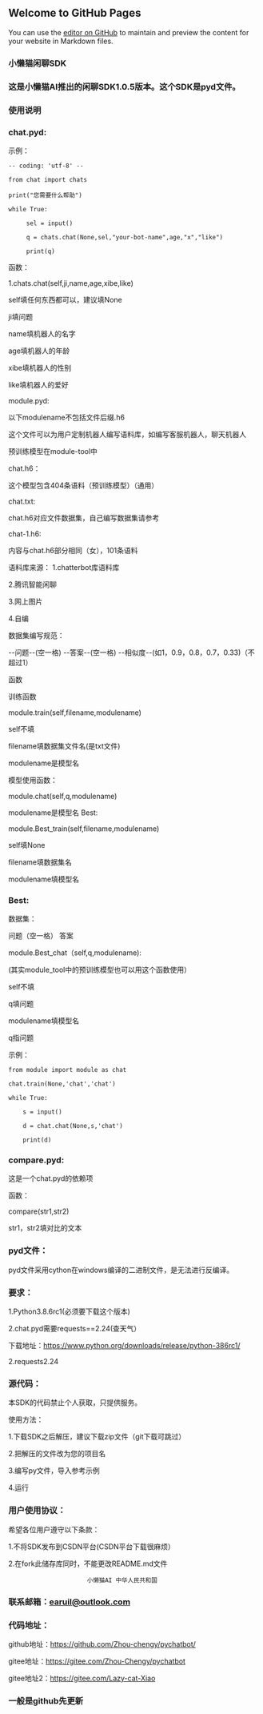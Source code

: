 ## Welcome to GitHub Pages

You can use the [editor on GitHub](https://github.com/Lazy-Cat-Xiaolanmao/Lazy-Cat-Xiaolanmao.github.io/edit/main/docs/index.md) to maintain and preview the content for your website in Markdown files.

### 小懒猫闲聊SDK

### 这是小懒猫AI推出的闲聊SDK1.0.5版本。这个SDK是pyd文件。

### 使用说明

### chat.pyd:

示例：

    -- coding: 'utf-8' --

    from chat import chats

    print("您需要什么帮助")

    while True:

         sel = input()

         q = chats.chat(None,sel,"your-bot-name",age,"x","like")

         print(q)

函数：

1.chats.chat(self,ji,name,age,xibe,like)

self填任何东西都可以，建议填None

ji填问题

name填机器人的名字

age填机器人的年龄

xibe填机器人的性别

like填机器人的爱好

module.pyd:

以下modulename不包括文件后缀.h6

这个文件可以为用户定制机器人编写语料库，如编写客服机器人，聊天机器人

预训练模型在module-tool中

chat.h6：

这个模型包含404条语料（预训练模型）（通用）

chat.txt:

chat.h6对应文件数据集，自己编写数据集请参考

chat-1.h6:

内容与chat.h6部分相同（女），101条语料

语料库来源： 1.chatterbot库语料库

2.腾讯智能闲聊

3.网上图片

4.自编

数据集编写规范：

--问题--(空一格) --答案--(空一格) --相似度--(如1，0.9，0.8，0.7，0.33)（不超过1）

函数

训练函数

module.train(self,filename,modulename)

self不填

filename填数据集文件名(是txt文件)

modulename是模型名

模型使用函数：

module.chat(self,q,modulename)

modulename是模型名 Best:

module.Best_train(self,filename,modulename)

self填None

filename填数据集名

modulename填模型名

### Best:

数据集：

问题（空一格） 答案

module.Best_chat（self,q,modulename):

(其实module_tool中的预训练模型也可以用这个函数使用）

self不填

q填问题

modulename填模型名

q指问题

示例：

    from module import module as chat

    chat.train(None,'chat','chat')

    while True:

        s = input()

        d = chat.chat(None,s,'chat')

        print(d)

### compare.pyd:

这是一个chat.pyd的依赖项

函数：

compare(str1,str2)

str1，str2填对比的文本

### pyd文件：

pyd文件采用cython在windows编译的二进制文件，是无法进行反编译。

### 要求：

1.Python3.8.6rc1(必须要下载这个版本)

2.chat.pyd需要requests==2.24(查天气）

下载地址：https://www.python.org/downloads/release/python-386rc1/

2.requests2.24

### 源代码：

本SDK的代码禁止个人获取，只提供服务。

使用方法：

1.下载SDK之后解压，建议下载zip文件（git下载可跳过）

2.把解压的文件改为您的项目名

3.编写py文件，导入参考示例

4.运行

### 用户使用协议：

希望各位用户遵守以下条款：

1.不将SDK发布到CSDN平台(CSDN平台下载很麻烦）

2.在fork此储存库同时，不能更改README.md文件

                          小懒猫AI 中华人民共和国
                          
### 联系邮箱：earuil@outlook.com

### 代码地址：

github地址：https://github.com/Zhou-chengy/pychatbot/

gitee地址：https://gitee.com/Zhou-Chengy/pychatbot

gitee地址2：https://gitee.com/Lazy-cat-Xiao

### 一般是github先更新
